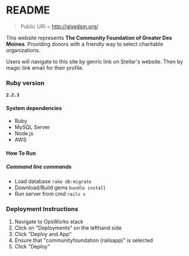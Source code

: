 # README

>Public URI = http://givedsm.org/

This website represents **The Community Foundation of Greater Des Moines**. Providing donors with a friendly way to select charitable organizations.

Users will navigate to this site by genric link on Stellar's website. Then by magic link email for their profile.
### Ruby version
**`2.2.3`**
#### System dependencies

- Ruby
- MySQL Server
- Node.js
- AWS 

####  How To Run
##### Command line commands
* Load database `rake db:migrate`
* Download/Build gems `bundle install`
* Run server from cmd `rails s`

### Deployment Instructions
1. Navigate to OpsWorks stack 
2. Click on "Deployments" on the lefthand side
3. Click "Deploy and App"
4. Ensure that "communityfoundation (railsapp)" is selected
5. Click "Deploy"
